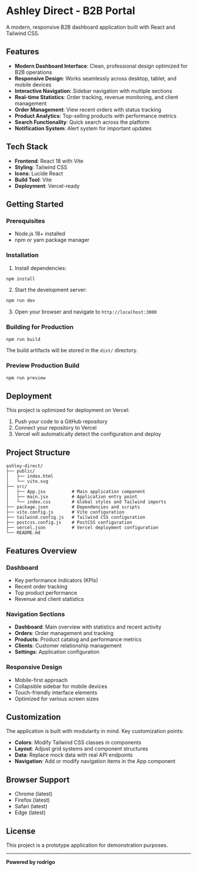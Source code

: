 # Ashley Direct - B2B Portal

A modern, responsive B2B dashboard application built with React and Tailwind CSS.

## Features

- **Modern Dashboard Interface**: Clean, professional design optimized for B2B operations
- **Responsive Design**: Works seamlessly across desktop, tablet, and mobile devices
- **Interactive Navigation**: Sidebar navigation with multiple sections
- **Real-time Statistics**: Order tracking, revenue monitoring, and client management
- **Order Management**: View recent orders with status tracking
- **Product Analytics**: Top-selling products with performance metrics
- **Search Functionality**: Quick search across the platform
- **Notification System**: Alert system for important updates

## Tech Stack

- **Frontend**: React 18 with Vite
- **Styling**: Tailwind CSS
- **Icons**: Lucide React
- **Build Tool**: Vite
- **Deployment**: Vercel-ready

## Getting Started

### Prerequisites

- Node.js 18+ installed
- npm or yarn package manager

### Installation

1. Install dependencies:
```bash
npm install
```

2. Start the development server:
```bash
npm run dev
```

3. Open your browser and navigate to `http://localhost:3000`

### Building for Production

```bash
npm run build
```

The build artifacts will be stored in the `dist/` directory.

### Preview Production Build

```bash
npm run preview
```

## Deployment

This project is optimized for deployment on Vercel:

1. Push your code to a GitHub repository
2. Connect your repository to Vercel
3. Vercel will automatically detect the configuration and deploy

## Project Structure

```
ashley-direct/
├── public/
│   ├── index.html
│   └── vite.svg
├── src/
│   ├── App.jsx          # Main application component
│   ├── main.jsx         # Application entry point
│   └── index.css        # Global styles and Tailwind imports
├── package.json         # Dependencies and scripts
├── vite.config.js       # Vite configuration
├── tailwind.config.js   # Tailwind CSS configuration
├── postcss.config.js    # PostCSS configuration
├── vercel.json          # Vercel deployment configuration
└── README.md
```

## Features Overview

### Dashboard
- Key performance indicators (KPIs)
- Recent order tracking
- Top product performance
- Revenue and client statistics

### Navigation Sections
- **Dashboard**: Main overview with statistics and recent activity
- **Orders**: Order management and tracking
- **Products**: Product catalog and performance metrics
- **Clients**: Customer relationship management
- **Settings**: Application configuration

### Responsive Design
- Mobile-first approach
- Collapsible sidebar for mobile devices
- Touch-friendly interface elements
- Optimized for various screen sizes

## Customization

The application is built with modularity in mind. Key customization points:

- **Colors**: Modify Tailwind CSS classes in components
- **Layout**: Adjust grid systems and component structures
- **Data**: Replace mock data with real API endpoints
- **Navigation**: Add or modify navigation items in the App component

## Browser Support

- Chrome (latest)
- Firefox (latest)
- Safari (latest)
- Edge (latest)

## License

This project is a prototype application for demonstration purposes.

---

**Powered by rodrigo**